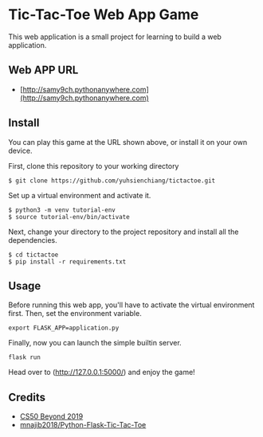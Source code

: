 # Tic-Tac-Toe Web App Game
This web application is a small project for learning to build a web application.

## Web APP URL
* [http://samy9ch.pythonanywhere.com](http://samy9ch.pythonanywhere.com)

## Install
You can play this game at the URL shown above, or install it on your own device.

First, clone this repository to your working directory
```
$ git clone https://github.com/yuhsienchiang/tictactoe.git
```
Set up a virtual environment and activate it.
```
$ python3 -m venv tutorial-env
$ source tutorial-env/bin/activate
```
Next, change your directory to the project repository and install all the dependencies.
```
$ cd tictactoe
$ pip install -r requirements.txt
```

## Usage
Before running this web app, you'll have to activate the virtual environment first.
Then, set the environment variable.
```
export FLASK_APP=application.py
```
Finally, now you can launch the simple builtin server.
```
flask run
```
Head over to (http://127.0.0.1:5000/) and enjoy the game!

## Credits
* [CS50 Beyond 2019](https://www.youtube.com/playlist?list=PLhQjrBD2T381Q6R1jRxgXknYO7VuTYPBI)
* [mnajib2018/Python-Flask-Tic-Tac-Toe](https://github.com/mnajib2018/Python-Flask-Tic-Tac-Toe/blob/master/application.py)
